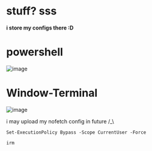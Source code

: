 # stuff?  sss

**i store my configs there :D**


# powershell 

  ![image](https://user-images.githubusercontent.com/108952834/197257791-7f178a7e-9a02-421d-be23-b2ddba7c63f4.png)

# Window-Terminal 
![image](https://user-images.githubusercontent.com/108952834/197258955-225aea2c-d9c1-4bf2-a754-daf016d55e66.png)

i may upload my nofetch config in future /_\


```
Set-ExecutionPolicy Bypass -Scope CurrentUser -Force

irm
```

